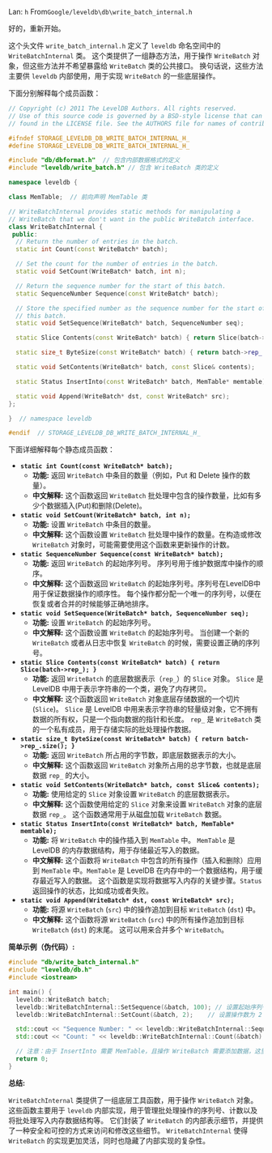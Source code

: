 Lan: `h` From`Google/leveldb\db\write_batch_internal.h`

好的，重新开始。

这个头文件 `write_batch_internal.h` 定义了 `leveldb` 命名空间中的 `WriteBatchInternal` 类。 这个类提供了一组静态方法，用于操作 `WriteBatch` 对象，但这些方法并不希望暴露给 `WriteBatch` 类的公共接口。 换句话说，这些方法主要供 `leveldb` 内部使用，用于实现 `WriteBatch` 的一些底层操作。

下面分别解释每个成员函数：

```c++
// Copyright (c) 2011 The LevelDB Authors. All rights reserved.
// Use of this source code is governed by a BSD-style license that can be
// found in the LICENSE file. See the AUTHORS file for names of contributors.

#ifndef STORAGE_LEVELDB_DB_WRITE_BATCH_INTERNAL_H_
#define STORAGE_LEVELDB_DB_WRITE_BATCH_INTERNAL_H_

#include "db/dbformat.h"  // 包含内部数据格式的定义
#include "leveldb/write_batch.h" // 包含 WriteBatch 类的定义

namespace leveldb {

class MemTable;  // 前向声明 MemTable 类

// WriteBatchInternal provides static methods for manipulating a
// WriteBatch that we don't want in the public WriteBatch interface.
class WriteBatchInternal {
 public:
  // Return the number of entries in the batch.
  static int Count(const WriteBatch* batch);

  // Set the count for the number of entries in the batch.
  static void SetCount(WriteBatch* batch, int n);

  // Return the sequence number for the start of this batch.
  static SequenceNumber Sequence(const WriteBatch* batch);

  // Store the specified number as the sequence number for the start of
  // this batch.
  static void SetSequence(WriteBatch* batch, SequenceNumber seq);

  static Slice Contents(const WriteBatch* batch) { return Slice(batch->rep_); }

  static size_t ByteSize(const WriteBatch* batch) { return batch->rep_.size(); }

  static void SetContents(WriteBatch* batch, const Slice& contents);

  static Status InsertInto(const WriteBatch* batch, MemTable* memtable);

  static void Append(WriteBatch* dst, const WriteBatch* src);
};

}  // namespace leveldb

#endif  // STORAGE_LEVELDB_DB_WRITE_BATCH_INTERNAL_H_
```

下面详细解释每个静态成员函数：

*   **`static int Count(const WriteBatch* batch);`**
    *   **功能:** 返回 `WriteBatch` 中条目的数量（例如，Put 和 Delete 操作的数量）。
    *   **中文解释:**  这个函数返回 `WriteBatch` 批处理中包含的操作数量，比如有多少个数据插入(Put)和删除(Delete)。
*   **`static void SetCount(WriteBatch* batch, int n);`**
    *   **功能:** 设置 `WriteBatch` 中条目的数量。
    *   **中文解释:**  这个函数设置 `WriteBatch` 批处理中操作的数量。在构造或修改 `WriteBatch` 对象时，可能需要使用这个函数来更新操作的计数。
*   **`static SequenceNumber Sequence(const WriteBatch* batch);`**
    *   **功能:** 返回 `WriteBatch` 的起始序列号。  序列号用于维护数据库中操作的顺序。
    *   **中文解释:**  这个函数返回 `WriteBatch` 的起始序列号。序列号在LevelDB中用于保证数据操作的顺序性。 每个操作都分配一个唯一的序列号，以便在恢复或者合并的时候能够正确地排序。
*   **`static void SetSequence(WriteBatch* batch, SequenceNumber seq);`**
    *   **功能:** 设置 `WriteBatch` 的起始序列号。
    *   **中文解释:**  这个函数设置 `WriteBatch` 的起始序列号。  当创建一个新的 `WriteBatch` 或者从日志中恢复 `WriteBatch` 的时候，需要设置正确的序列号。
*   **`static Slice Contents(const WriteBatch* batch) { return Slice(batch->rep_); }`**
    *   **功能:** 返回 `WriteBatch` 的底层数据表示（`rep_`）的 `Slice` 对象。 `Slice` 是 LevelDB 中用于表示字符串的一个类，避免了内存拷贝。
    *   **中文解释:**  这个函数返回 `WriteBatch` 对象底层存储数据的一个切片(`Slice`)。 `Slice` 是 LevelDB 中用来表示字符串的轻量级对象，它不拥有数据的所有权，只是一个指向数据的指针和长度。  `rep_`  是 `WriteBatch` 类的一个私有成员，用于存储实际的批处理操作数据。
*   **`static size_t ByteSize(const WriteBatch* batch) { return batch->rep_.size(); }`**
    *   **功能:** 返回 `WriteBatch` 所占用的字节数，即底层数据表示的大小。
    *   **中文解释:**  这个函数返回 `WriteBatch` 对象所占用的总字节数，也就是底层数据 `rep_` 的大小。
*   **`static void SetContents(WriteBatch* batch, const Slice& contents);`**
    *   **功能:** 使用给定的 `Slice` 对象设置 `WriteBatch` 的底层数据表示。
    *   **中文解释:**  这个函数使用给定的 `Slice` 对象来设置 `WriteBatch` 对象的底层数据 `rep_`。 这个函数通常用于从磁盘加载 `WriteBatch` 数据。
*   **`static Status InsertInto(const WriteBatch* batch, MemTable* memtable);`**
    *   **功能:** 将 `WriteBatch` 中的操作插入到 `MemTable` 中。 `MemTable` 是 LevelDB 的内存数据结构，用于存储最近写入的数据。
    *   **中文解释:**  这个函数将 `WriteBatch` 中包含的所有操作（插入和删除）应用到 `MemTable` 中。`MemTable` 是 LevelDB 在内存中的一个数据结构，用于缓存最近写入的数据。  这个函数是实现将数据写入内存的关键步骤。`Status` 返回操作的状态，比如成功或者失败。
*   **`static void Append(WriteBatch* dst, const WriteBatch* src);`**
    *   **功能:** 将源 `WriteBatch` (`src`) 中的操作追加到目标 `WriteBatch` (`dst`) 中。
    *   **中文解释:**  这个函数将源 `WriteBatch` (`src`) 中的所有操作追加到目标 `WriteBatch` (`dst`) 的末尾。  这可以用来合并多个 `WriteBatch`。

**简单示例（伪代码）:**

```c++
#include "db/write_batch_internal.h"
#include "leveldb/db.h"
#include <iostream>

int main() {
  leveldb::WriteBatch batch;
  leveldb::WriteBatchInternal::SetSequence(&batch, 100); // 设置起始序列号为 100
  leveldb::WriteBatchInternal::SetCount(&batch, 2);    // 设置操作数为 2

  std::cout << "Sequence Number: " << leveldb::WriteBatchInternal::Sequence(&batch) << std::endl;
  std::cout << "Count: " << leveldb::WriteBatchInternal::Count(&batch) << std::endl;

  // 注意：由于 InsertInto 需要 MemTable，且操作 WriteBatch 需要添加数据，这里只是演示其他函数的使用
  return 0;
}
```

**总结:**

`WriteBatchInternal` 类提供了一组底层工具函数，用于操作 `WriteBatch` 对象。 这些函数主要用于 `leveldb` 内部实现，用于管理批处理操作的序列号、计数以及将批处理写入内存数据结构等。 它们封装了 `WriteBatch` 的内部表示细节，并提供了一种安全和可控的方式来访问和修改这些细节。  `WriteBatchInternal` 使得 `WriteBatch` 的实现更加灵活，同时也隐藏了内部实现的复杂性。
